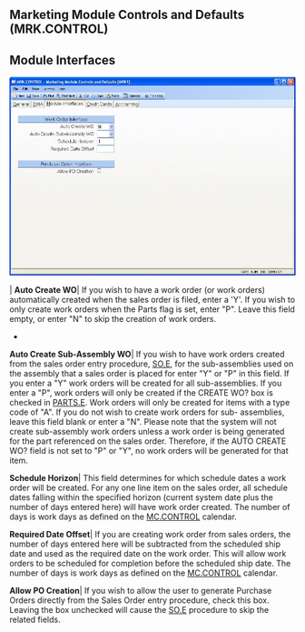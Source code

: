 ## Marketing Module Controls and Defaults (MRK.CONTROL)
<PageHeader />

## Module Interfaces

![](./MRK-CONTROL-3.jpg)

| **Auto Create WO**|  If you wish to have a work order (or work orders)
automatically created when the sales order is filed, enter a 'Y'. If you wish
to only create work orders when the Parts flag is set, enter "P". Leave this
field empty, or enter "N" to skip the creation of work orders.

-  
**Auto Create Sub-Assembly WO**|  If you wish to have work orders created from
the sales order entry procedure, [SO.E](../SO-E/README.md), for the sub-assemblies used
on the assembly that a sales order is placed for enter "Y" or "P" in this
field. If you enter a "Y" work orders will be created for all sub-assemblies.
If you enter a "P", work orders will only be created if the CREATE WO? box is
checked in [PARTS.E](../PARTS-E/README.md). Work orders will only be created for items
with a type code of "A". If you do not wish to create work orders for sub-
assemblies, leave this field blank or enter a "N". Please note that the system
will not create sub-assembly work orders unless a work order is being
generated for the part referenced on the sales order. Therefore, if the AUTO
CREATE WO? field is not set to "P" or "Y", no work orders will be generated
for that item.

**Schedule Horizon**|  This field determines for which schedule dates a work
order will be created. For any one line item on the sales order, all schedule
dates falling within the specified horizon (current system date plus the
number of days entered here) will have work order created. The number of days
is work days as defined on the [MC.CONTROL](../MC-CONTROL/README.md) calendar.

**Required Date Offset**|  If you are creating work order from sales orders,
the number of days entered here will be subtracted from the scheduled ship
date and used as the required date on the work order. This will allow work
orders to be scheduled for completion before the scheduled ship date. The
number of days is work days as defined on the [MC.CONTROL](../MC-CONTROL/README.md)
calendar.

**Allow PO Creation**|  If you wish to allow the user to generate Purchase
Orders directly from the Sales Order entry procedure, check this box. Leaving
the box unchecked will cause the [SO.E](../SO-E/README.md) procedure to skip the
related fields.


<badge text= "Version 8.10.57 " vertical="middle" />

<PageFooter />
